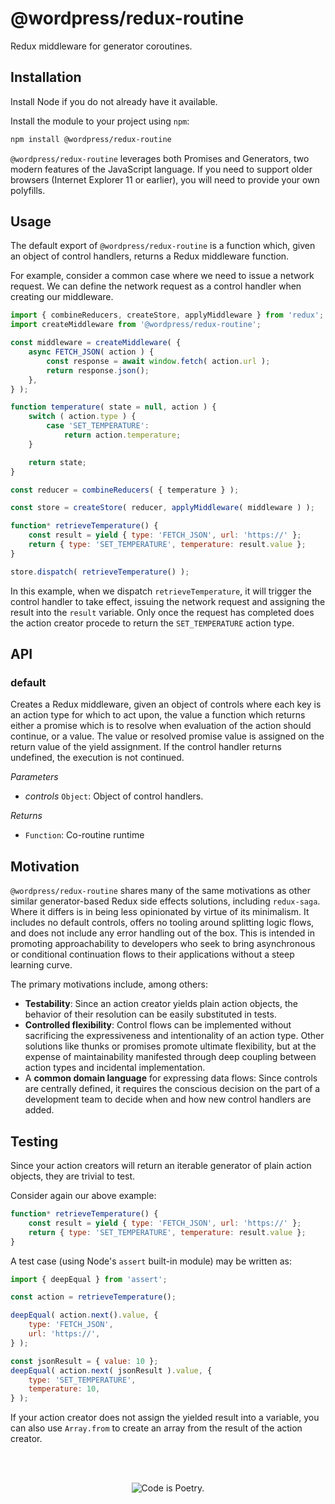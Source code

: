 # @wordpress/redux-routine

Redux middleware for generator coroutines.

## Installation

Install Node if you do not already have it available.

Install the module to your project using `npm`:

```bash
npm install @wordpress/redux-routine
```

`@wordpress/redux-routine` leverages both Promises and Generators, two modern features of the JavaScript language. If you need to support older browsers (Internet Explorer 11 or earlier), you will need to provide your own polyfills.

## Usage

The default export of `@wordpress/redux-routine` is a function which, given an object of control handlers, returns a Redux middleware function.

For example, consider a common case where we need to issue a network request. We can define the network request as a control handler when creating our middleware.

```js
import { combineReducers, createStore, applyMiddleware } from 'redux';
import createMiddleware from '@wordpress/redux-routine';

const middleware = createMiddleware( {
	async FETCH_JSON( action ) {
		const response = await window.fetch( action.url );
		return response.json();
	},
} );

function temperature( state = null, action ) {
	switch ( action.type ) {
		case 'SET_TEMPERATURE':
			return action.temperature;
	}

	return state;
}

const reducer = combineReducers( { temperature } );

const store = createStore( reducer, applyMiddleware( middleware ) );

function* retrieveTemperature() {
	const result = yield { type: 'FETCH_JSON', url: 'https://' };
	return { type: 'SET_TEMPERATURE', temperature: result.value };
}

store.dispatch( retrieveTemperature() );
```

In this example, when we dispatch `retrieveTemperature`, it will trigger the control handler to take effect, issuing the network request and assigning the result into the `result` variable. Only once the
request has completed does the action creator procede to return the `SET_TEMPERATURE` action type.

## API

<!-- START TOKEN(Autogenerated API docs) -->

### default

Creates a Redux middleware, given an object of controls where each key is an
action type for which to act upon, the value a function which returns either
a promise which is to resolve when evaluation of the action should continue,
or a value. The value or resolved promise value is assigned on the return
value of the yield assignment. If the control handler returns undefined, the
execution is not continued.

_Parameters_

-   _controls_ `Object`: Object of control handlers.

_Returns_

-   `Function`: Co-routine runtime


<!-- END TOKEN(Autogenerated API docs) -->

## Motivation

`@wordpress/redux-routine` shares many of the same motivations as other similar generator-based Redux side effects solutions, including `redux-saga`. Where it differs is in being less opinionated by virtue of its minimalism. It includes no default controls, offers no tooling around splitting logic flows, and does not include any error handling out of the box. This is intended in promoting approachability to developers who seek to bring asynchronous or conditional continuation flows to their applications without a steep learning curve.

The primary motivations include, among others:

-   **Testability**: Since an action creator yields plain action objects, the behavior of their resolution can be easily substituted in tests.
-   **Controlled flexibility**: Control flows can be implemented without sacrificing the expressiveness and intentionality of an action type. Other solutions like thunks or promises promote ultimate flexibility, but at the expense of maintainability manifested through deep coupling between action types and incidental implementation.
-   A **common domain language** for expressing data flows: Since controls are centrally defined, it requires the conscious decision on the part of a development team to decide when and how new control handlers are added.

## Testing

Since your action creators will return an iterable generator of plain action objects, they are trivial to test.

Consider again our above example:

```js
function* retrieveTemperature() {
	const result = yield { type: 'FETCH_JSON', url: 'https://' };
	return { type: 'SET_TEMPERATURE', temperature: result.value };
}
```

A test case (using Node's `assert` built-in module) may be written as:

```js
import { deepEqual } from 'assert';

const action = retrieveTemperature();

deepEqual( action.next().value, {
	type: 'FETCH_JSON',
	url: 'https://',
} );

const jsonResult = { value: 10 };
deepEqual( action.next( jsonResult ).value, {
	type: 'SET_TEMPERATURE',
	temperature: 10,
} );
```

If your action creator does not assign the yielded result into a variable, you can also use `Array.from` to create an array from the result of the action creator.

<br/><br/><p align="center"><img src="https://s.w.org/style/images/codeispoetry.png?1" alt="Code is Poetry." /></p>
